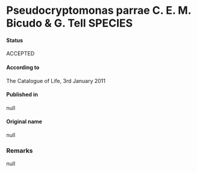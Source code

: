 Pseudocryptomonas parrae C. E. M. Bicudo & G. Tell SPECIES
=======

#### Status
ACCEPTED

#### According to
The Catalogue of Life, 3rd January 2011

#### Published in
null

#### Original name
null

### Remarks
null